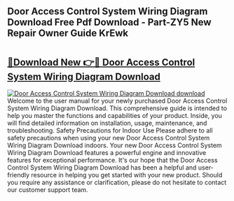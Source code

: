 ## Door Access Control System Wiring Diagram Download Free Pdf Download - Part-ZY5 New Repair Owner Guide KrEwk

# <h2><a href="http://dfisiy.blite.top/?on=Door+Access+Control+System+Wiring+Diagram+Download">🔗Download New 👉🔴 Door Access Control System Wiring Diagram Download</a></h2>

[![Door Access Control System Wiring Diagram Download download](https://i.imgur.com/lujVjoI.png)](http://dfisiy.blite.top/?on=Door+Access+Control+System+Wiring+Diagram+Download)
Welcome to the user manual for your newly purchased Door Access Control System Wiring Diagram Download. This comprehensive guide is intended to help you master the functions and capabilities of your product. Inside, you will find detailed information on installation, usage, maintenance, and troubleshooting. Safety Precautions for Indoor Use Please adhere to all safety precautions when using your new Door Access Control System Wiring Diagram Download indoors. Your new Door Access Control System Wiring Diagram Download features a powerful engine and innovative features for exceptional performance. It's our hope that the Door Access Control System Wiring Diagram Download has been a helpful and user-friendly resource in helping you get started with your new product. Should you require any assistance or clarification, please do not hesitate to contact our customer support team.
